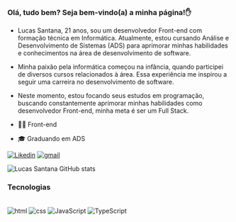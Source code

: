 ### Olá, tudo bem? Seja bem-vindo(a) a minha página!✋

- Lucas Santana, 21 anos, sou um desenvolvedor Front-end com formação técnica em Informática. Atualmente, estou cursando Análise e Desenvolvimento de Sistemas (ADS) para aprimorar minhas habilidades e conhecimentos na área de desenvolvimento de software.

- Minha paixão pela informática começou na infância, quando participei de diversos cursos relacionados à área. Essa experiência me inspirou a seguir uma carreira no desenvolvimento de software.

- Neste momento, estou focando seus estudos em programação, buscando constantemente aprimorar minhas habilidades como desenvolvedor Front-end, minha meta é ser um Full Stack.

- 👨‍💻 Front-end
- 🎓 Graduando em ADS


[![Likedin](https://img.shields.io/badge/LinkedIn-0077B5?style=for-the-badge&logo=linkedin&logoColor=white)](https://www.linkedin.com/in/llucassantana/) 
[![gmail](https://img.shields.io/badge/Gmail-D14836?style=for-the-badge&logo=gmail&logoColor=white)](mailto:lucasmsantana1509@gmail.com?subject=&body=) 

![Lucas Santana GitHub stats](https://github-readme-stats.vercel.app/api?username=llucassantana&show_icons=true&theme=dracula)


### Tecnologias 
<div style="display: inline_block"><br/>
<img align="center" alt="html" src="https://img.shields.io/badge/HTML-239120?style=for-the-badge&logo=html5&logoColor=white"/>
<img align="center" alt="css" src="https://img.shields.io/badge/CSS-239120?&style=for-the-badge&logo=css3&logoColor=white"/>
<img align="center" alt="JavaScript" src="https://img.shields.io/badge/JavaScript-323330?style=for-the-badge&logo=javascript&logoColor=F7DF1E"/>
<img align="center" alt="TypeScript" src="https://img.shields.io/badge/TypeScript-007ACC?style=for-the-badge&logo=typescript&logoColor=white"/>


</div>

